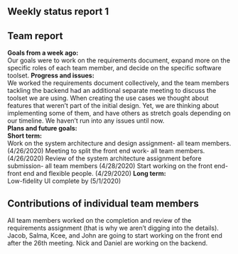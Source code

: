 ## Weekly status report 1

## Team report   
**Goals from a week ago:**  
Our goals were to work on the requirements document, expand more on the specific roles of each team member, and decide on the specific software toolset.
**Progress and issues:**  
We worked the requirements document collectively, and the team members tackling the backend had an additional separate meeting to discuss the toolset we are using. When creating the use cases we thought about features that weren’t part of the initial design. Yet, we are thinking about implementing some of them, and have others as stretch goals depending on our timeline. We haven’t run into any issues until now.   
**Plans and future goals:**  
**Short term:**    
Work on the system architecture and design assignment- all team members. (4/26/2020)
Meeting to split the front end work- all team members. (4/26/2020)
Review of the system architecture assignment before submission- all team members (4/28/2020)
Start working on the front end- front end and flexible people. (4/29/2020)
**Long term:**  
Low-fidelity UI complete by (5/1/2020)  

## Contributions of individual team members
All team members worked on the completion and review of the requirements assignment (that is why we aren’t digging into the details). 
Jacob, Salma, Kcee, and John are going to start working on the front end after the 26th meeting.
Nick and Daniel are working on the backend.
